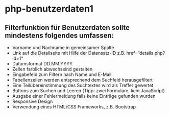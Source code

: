 # php-benutzerdaten1

## Filterfunktion für Benutzerdaten sollte mindestens folgendes umfassen:

- Vorname und Nachname in gemeinsamer Spalte
-	Link auf die Detailseite mit Hilfe der Datensatz-ID z.B. href=“details.php?id=1“
-	Datumsformat DD.MM.YYYY
- Zeilen farblich abwechselnd gestalten
- Eingabefeld zum Filtern nach Name und E-Mail
- Tabellenzeilen werden entsprechend dem Suchfeld herausgefiltert
- Eine Teilübereinstimmung des Suchtextes wird als Treffer gewertet
- Buttons zum Suchen und Leeren (Tipp: zwei Formulare, kein JavaScript)
- Ausgabe einer Fehlermeldung falls keine Einträge gefunden wurden
- Responsive Design
- Verwendung eines HTML/CSS Frameworks, z.B. Bootstrap
